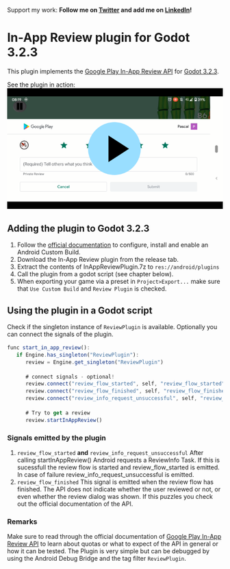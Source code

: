 
Support my work:
**Follow me on [Twitter](https://twitter.com/pascalschwenke) and add me on [LinkedIn](https://www.linkedin.com/in/pascal-schwenke-537a8a169/)!**


# In-App Review plugin for Godot 3.2.3

This plugin implements the [Google Play In-App Review API](https://developer.android.com/guide/playcore/in-app-review/) for [Godot 3.2.3](https://godotengine.org/).

See the plugin in action:\
[![Demo video](https://github.com/pschw/InAppReview/blob/main/thumbnail_mini.png?raw=true)](https://youtu.be/yeLkmzhKMUg "Demo video")

## Adding the plugin to Godot 3.2.3
1. Follow the [official documentation](https://docs.godotengine.org/en/latest/getting_started/workflow/export/android_custom_build.html) to configure, install and enable an Android Custom Build.
2. Download the In-App Review plugin from the release tab.
3. Extract the contents of InAppReviewPlugin.7z to `res://android/plugins`
4. Call the plugin from a godot script (see chapter below).
5. When exporting your game via a preset in `Project>Export...` make sure that `Use Custom Build` and `Review Plugin` is checked.

## Using the plugin in a Godot script
Check if the singleton instance of `ReviewPlugin` is available. Optionally you can connect the signals of the plugin.
```javascript
func start_in_app_review():
   if Engine.has_singleton("ReviewPlugin"):
      review = Engine.get_singleton("ReviewPlugin")
      
      # connect signals - optional!
      review.connect("review_flow_started", self, "review_flow_started")
      review.connect("review_flow_finished", self, "review_flow_finished")
      review.connect("review_info_request_unsuccessful", self, "review_info_request_unsuccessful")
      
      # Try to get a review
      review.startInAppReview()
```
### Signals emitted by the plugin
1. `review_flow_started` **and** `review_info_request_unsuccessful`
After calling startInAppReview() Android requests a ReviewInfo Task. If this is sucessfull the review flow is started and review_flow_started is emitted. In case of failure review_info_request_unsuccessful is emitted.
2. `review_flow_finished`
This signal is emitted when the review flow has finished. The API does not indicate whether the user reviewed or not, or even whether the review dialog was shown. If this puzzles you check out the official documentation of the API.

### Remarks
Make sure to read through the official documentation of [Google Play In-App Review API](https://developer.android.com/guide/playcore/in-app-review/) to learn about quotas or what to expect of the API in general or how it can be tested.
The Plugin is very simple but can be debugged by using the Android Debug Bridge and the tag filter `ReviewPlugin`.
